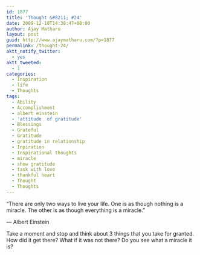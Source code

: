 ```yaml
---
id: 1877
title: 'Thought &#8211; #24'
date: 2009-12-18T14:38:47+00:00
author: Ajay Matharu
layout: post
guid: http://www.ajaymatharu.com/?p=1877
permalink: /thought-24/
aktt_notify_twitter:
  - yes
aktt_tweeted:
  - 1
categories:
  - Inspiration
  - life
  - Thoughts
tags:
  - Ability
  - Accomplishment
  - albert einstein
  - 'attitude  of gratitude'
  - Blessings
  - Grateful
  - Gratitude
  - gratitude in relationship
  - Inpiration
  - Inspirational thoughts
  - miracle
  - show gratitude
  - task with love
  - thankful heart
  - Thought
  - Thoughts
---
```

&#8220;There are only two ways to live your life. One is as though nothing is a miracle. The other is as though everything is a miracle.&#8221;

&#8212; Albert Einstein

Take a moment and stop and think about 3 things that you take for granted. How did it get there? What if it was not there? Do you see what a miracle it is?